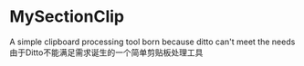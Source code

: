 # MySectionClip
A simple clipboard processing tool born because ditto can't meet the needs由于Ditto不能满足需求诞生的一个简单剪贴板处理工具
